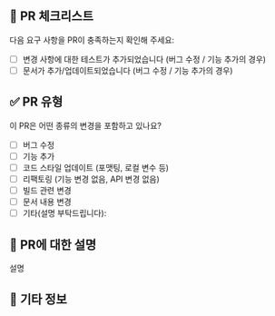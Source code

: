 ## 🎯 PR 체크리스트  
다음 요구 사항을 PR이 충족하는지 확인해 주세요:  
- [ ] 변경 사항에 대한 테스트가 추가되었습니다 (버그 수정 / 기능 추가의 경우)  
- [ ] 문서가 추가/업데이트되었습니다 (버그 수정 / 기능 추가의 경우)  

## ✅ PR 유형  
이 PR은 어떤 종류의 변경을 포함하고 있나요?  

- [ ] 버그 수정  
- [ ] 기능 추가  
- [ ] 코드 스타일 업데이트 (포맷팅, 로컬 변수 등)  
- [ ] 리팩토링 (기능 변경 없음, API 변경 없음)  
- [ ] 빌드 관련 변경  
- [ ] 문서 내용 변경  
- [ ] 기타(설명 부탁드립니다):  

## 🔎 PR에 대한 설명 
<!-- PR에 대한 설명 또는 문제를 설명해주세요 -->
설명

## 🎸 기타 정보
```

```
